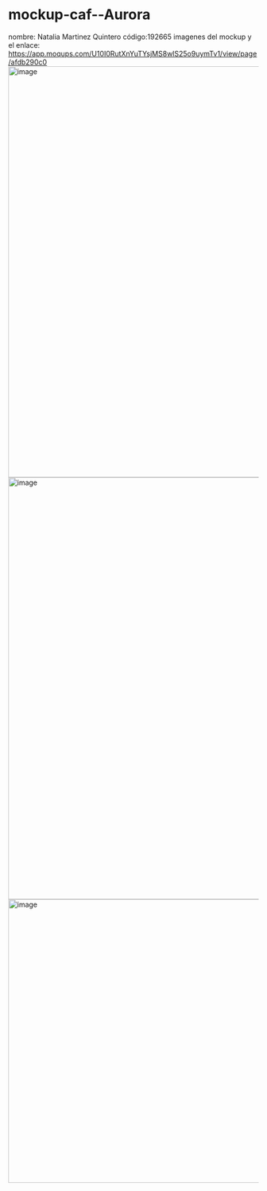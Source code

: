 # mockup-caf--Aurora
nombre: Natalia Martinez Quintero 
código:192665
imagenes del mockup y el enlace: https://app.moqups.com/U10I0RutXnYuTYsjMS8wlS25o9uymTv1/view/page/afdb290c0
<img width="609" height="826" alt="image" src="https://github.com/user-attachments/assets/0f8adbef-d99e-41c9-afc0-fa79af4d68d4" />
<img width="764" height="848" alt="image" src="https://github.com/user-attachments/assets/128aaea3-b977-490c-b395-e254c3f86b8f" />
<img width="760" height="570" alt="image" src="https://github.com/user-attachments/assets/f815315b-cc58-4abf-b3ec-93fd16edeed1" />

